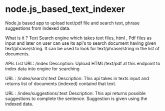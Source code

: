 # node.js_based_text_indexer
Node.js based app to upload text/pdf file and search text, phrase suggestions from indexed data.

What is it ?
Text Search engine which takes text files, html , Pdf files as input and 
later on user can use its api's to search document having given text/phrase/string.
It can be used to look for text/phrase/string in the list of documents.

APIs List
URL: 
/index 
Description:
Upload HTML/text/pdf at this endpoint to index data into engine for searching

URL :
/index/search/:text
Description:
This api takes in texts input and returns list of documents (indexed) containd that text.

URL :
/index/suggestions/:text
Description:
This api returns possible suggestions to complete the sentence. Suggestion is given using the indexed data.
